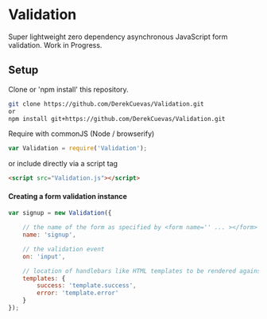 # Validation

Super lightweight zero dependency asynchronous JavaScript form validation.
Work in Progress.

## Setup
Clone or 'npm install' this repository.

```sh
git clone https://github.com/DerekCuevas/Validation.git
or
npm install git+https://github.com/DerekCuevas/Validation.git
```

Require with commonJS (Node / browserify)

```javascript
var Validation = require('Validation');
```
or include directly via a script tag

```html
<script src="Validation.js"></script>
```

#### Creating a form validation instance

```javascript
var signup = new Validation({

    // the name of the form as specified by <form name='' ... ></form>
    name: 'signup',

    // the validation event
    on: 'input',

    // location of handlebars like HTML templates to be rendered against each input
    templates: {
        success: 'template.success',
        error: 'template.error'
    }
});
```
